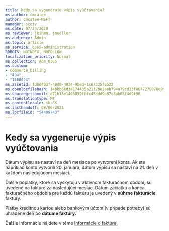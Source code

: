 ```yaml
---
title: Kedy sa vygeneruje výpis vyúčtovania?
ms.author: cmcatee
author: cmcatee-MSFT
manager: scotv
ms.date: 07/24/2020
ms.reviewer: jkinma, jmueller
ms.audience: Admin
ms.topic: article
ms.service: o365-administration
ROBOTS: NOINDEX, NOFOLLOW
localization_priority: Normal
ms.collection: Adm_O365
ms.custom:
- commerce_billing
- "494"
- "1500024"
ms.assetid: fdbd403f-49d0-4934-9bed-1c67335f2522
ms.openlocfilehash: 14bbb6ed3a174435a2112be2eeb794a79cd13f8677270878e0fc5036509c8e08
ms.sourcegitcommit: d71b18e1403859fbfc45ddd9a57c8ab68f4d9f96
ms.translationtype: MT
ms.contentlocale: sk-SK
ms.lasthandoff: 08/06/2021
ms.locfileid: "54499743"
---
```

# <a name="when-is-the-billing-statement-generated"></a>Kedy sa vygeneruje výpis vyúčtovania

Dátum výpisu sa nastaví na deň mesiaca po vytvorení konta. Ak ste napríklad konto vytvorili 20. januára, dátum výpisu sa nastaví na 21. deň v každom nasledujúcom mesiaci.

Ďalšie poplatky, ktoré sa vyskytujú v aktívnom fakturačnom období, sú uvedené na faktúre za nasledujúci mesiac. Dátum začiatku a konca fakturačného obdobia pre každú faktúru je uvedený v **súhrne fakturácie** faktúry.

Platby kreditnou kartou alebo bankovým účtom (v prípade potreby) sú uhradené deň po **dátume faktúry.**
  
Ďalšie informácie nájdete v téme [Informácie o faktúre.](/microsoft-365/commerce/billing-and-payments/understand-your-invoice2)